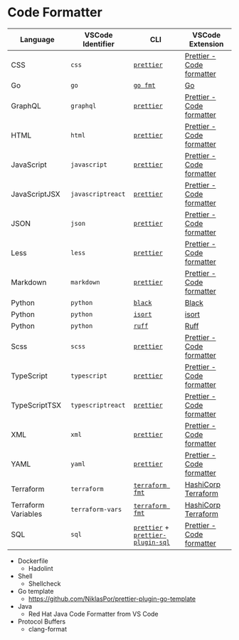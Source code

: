 # Code Formatter

| Language            | VSCode Identifier | CLI                                                                                                                                      | VSCode Extension                                                                                        |
| ------------------- | ----------------- | ---------------------------------------------------------------------------------------------------------------------------------------- | ------------------------------------------------------------------------------------------------------- |
| CSS                 | `css`             | [`prettier`](https://github.com/prettier/prettier)                                                                                       | [Prettier - Code formatter](https://marketplace.visualstudio.com/items?itemName=esbenp.prettier-vscode) |
| Go                  | `go`              | [`go fmt`](https://pkg.go.dev/fmt)                                                                                                       | [Go](https://marketplace.visualstudio.com/items?itemName=golang.Go)                                     |
| GraphQL             | `graphql`         | [`prettier`](https://github.com/prettier/prettier)                                                                                       | [Prettier - Code formatter](https://marketplace.visualstudio.com/items?itemName=esbenp.prettier-vscode) |
| HTML                | `html`            | [`prettier`](https://github.com/prettier/prettier)                                                                                       | [Prettier - Code formatter](https://marketplace.visualstudio.com/items?itemName=esbenp.prettier-vscode) |
| JavaScript          | `javascript`      | [`prettier`](https://github.com/prettier/prettier)                                                                                       | [Prettier - Code formatter](https://marketplace.visualstudio.com/items?itemName=esbenp.prettier-vscode) |
| JavaScriptJSX       | `javascriptreact` | [`prettier`](https://github.com/prettier/prettier)                                                                                       | [Prettier - Code formatter](https://marketplace.visualstudio.com/items?itemName=esbenp.prettier-vscode) |
| JSON                | `json`            | [`prettier`](https://github.com/prettier/prettier)                                                                                       | [Prettier - Code formatter](https://marketplace.visualstudio.com/items?itemName=esbenp.prettier-vscode) |
| Less                | `less`            | [`prettier`](https://github.com/prettier/prettier)                                                                                       | [Prettier - Code formatter](https://marketplace.visualstudio.com/items?itemName=esbenp.prettier-vscode) |
| Markdown            | `markdown`        | [`prettier`](https://github.com/prettier/prettier)                                                                                       | [Prettier - Code formatter](https://marketplace.visualstudio.com/items?itemName=esbenp.prettier-vscode) |
| Python              | `python`          | [`black`](https://github.com/psf/black)                                                                                                  | [Black](https://marketplace.visualstudio.com/items?itemName=ms-python.black-formatter)                  |
| Python              | `python`          | [`isort`](https://github.com/PyCQA/isort)                                                                                                | [isort](https://marketplace.visualstudio.com/items?itemName=ms-python.isort)                            |
| Python              | `python`          | [`ruff`](https://github.com/astral-sh/ruff)                                                                                              | [Ruff](https://marketplace.visualstudio.com/items?itemName=charliermarsh.ruff)                          |
| Scss                | `scss`            | [`prettier`](https://github.com/prettier/prettier)                                                                                       | [Prettier - Code formatter](https://marketplace.visualstudio.com/items?itemName=esbenp.prettier-vscode) |
| TypeScript          | `typescript`      | [`prettier`](https://github.com/prettier/prettier)                                                                                       | [Prettier - Code formatter](https://marketplace.visualstudio.com/items?itemName=esbenp.prettier-vscode) |
| TypeScriptTSX       | `typescriptreact` | [`prettier`](https://github.com/prettier/prettier)                                                                                       | [Prettier - Code formatter](https://marketplace.visualstudio.com/items?itemName=esbenp.prettier-vscode) |
| XML                 | `xml`             | [`prettier`](https://github.com/prettier/prettier)                                                                                       | [Prettier - Code formatter](https://marketplace.visualstudio.com/items?itemName=esbenp.prettier-vscode) |
| YAML                | `yaml`            | [`prettier`](https://github.com/prettier/prettier)                                                                                       | [Prettier - Code formatter](https://marketplace.visualstudio.com/items?itemName=esbenp.prettier-vscode) |
| Terraform           | `terraform`       | [`terraform fmt`](https://developer.hashicorp.com/terraform/cli/commands/fmt)                                                            | [HashiCorp Terraform](https://marketplace.visualstudio.com/items?itemName=HashiCorp.terraform)          |
| Terraform Variables | `terraform-vars`  | [`terraform fmt`](https://developer.hashicorp.com/terraform/cli/commands/fmt)                                                            | [HashiCorp Terraform](https://marketplace.visualstudio.com/items?itemName=HashiCorp.terraform)          |
| SQL                 | `sql`             | [`prettier`](https://github.com/prettier/prettier) + [`prettier-plugin-sql`](https://github.com/un-ts/prettier/tree/master/packages/sql) | [Prettier - Code formatter](https://marketplace.visualstudio.com/items?itemName=esbenp.prettier-vscode) |

- Dockerfile
  - Hadolint
- Shell
  - Shellcheck
- Go template
  - https://github.com/NiklasPor/prettier-plugin-go-template
- Java
  - Red Hat Java Code Formatter from VS Code
- Protocol Buffers
  - clang-format
